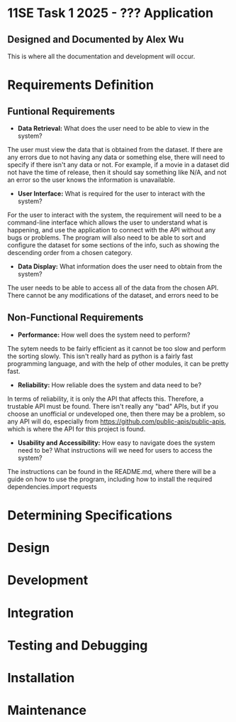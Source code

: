 # **11SE Task 1 2025 - ??? Application**
## Designed and Documented by Alex Wu
This is where all the documentation and development will occur.
# Requirements Definition
## Funtional Requirements
- **Data Retrieval:** What does the user need to be able to view in the system? 

The user must view the data that is obtained from the dataset. If there are any errors due to not having any data or something else, there will need to specify if there isn't any data or not. For example, if a movie in a dataset did not have the time of release, then it should say something like N/A, and not an error so the user knows the information is unavailable.

- **User Interface:** What is required for the user to interact with the system?

For the user to interact with the system, the requirement will need to be a command-line interface which allows the user to understand what is happening, and use the application to connect with the API without any bugs or problems. The program will also need to be able to sort and configure the dataset for some sections of the info, such as showing the descending order from a chosen category.

- **Data Display:** What information does the user need to obtain from the system?

The user needs to be able to access all of the data from the chosen API. There cannot be any modifications of the dataset, and errors need to be

## Non-Functional Requirements
- **Performance:** How well does the system need to perform? 

The sytem needs to be fairly efficient as it cannot be too slow and perform the sorting slowly. This isn't really hard as python is a fairly fast programming language, and with the help of other modules, it can be pretty fast.

- **Reliability:** How reliable does the system and data need to be?

In terms of reliability, it is only the API that affects this. Therefore, a trustable API must be found. There isn't really any "bad" APIs, but if you choose an unofficial or undeveloped one, then there may be a problem, so any API will do, especially from https://github.com/public-apis/public-apis, which is where the API for this project is found.

- **Usability and Accessibility:** How easy to navigate does the system need to be? What instructions will we need for users to access the system?

The instructions can be found in the README.md, where there will be a guide on how to use the program, including how to install the required dependencies.import requests

# Determining Specifications

# Design

# Development

# Integration

# Testing and Debugging

# Installation

# Maintenance
